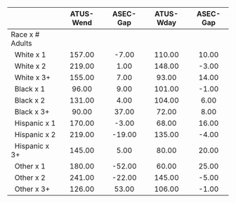 
|                      |    ATUS-Wend |     ASEC-Gap |    ATUS-Wday |     ASEC-Gap |
| -------------------- | :----------: | :----------: | :----------: | :----------: |
| Race x # Adults      |              |              |              |              |
| &nbsp;&nbsp;White x 1 |       157.00 |        -7.00 |       110.00 |        10.00 |
| &nbsp;&nbsp;White x 2 |       219.00 |         1.00 |       148.00 |        -3.00 |
| &nbsp;&nbsp;White x 3+ |       155.00 |         7.00 |        93.00 |        14.00 |
| &nbsp;&nbsp;Black x 1 |        96.00 |         9.00 |       101.00 |        -1.00 |
| &nbsp;&nbsp;Black x 2 |       131.00 |         4.00 |       104.00 |         6.00 |
| &nbsp;&nbsp;Black x 3+ |        90.00 |        37.00 |        72.00 |         8.00 |
| &nbsp;&nbsp;Hispanic x 1 |       170.00 |        -3.00 |        68.00 |        16.00 |
| &nbsp;&nbsp;Hispanic x 2 |       219.00 |       -19.00 |       135.00 |        -4.00 |
| &nbsp;&nbsp;Hispanic x 3+ |       145.00 |         5.00 |        80.00 |        20.00 |
| &nbsp;&nbsp;Other x 1 |       180.00 |       -52.00 |        60.00 |        25.00 |
| &nbsp;&nbsp;Other x 2 |       241.00 |       -22.00 |       145.00 |        -5.00 |
| &nbsp;&nbsp;Other x 3+ |       126.00 |        53.00 |       106.00 |        -1.00 |


